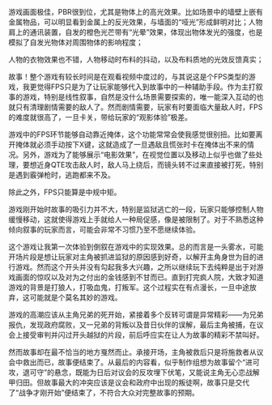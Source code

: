 游戏画面极佳，PBR很到位，尤其是物体上的高光效果。比如场景中的墙壁上嵌有金属物品，可以明显看到金属上的反光效果，与墙面的“哑光”形成鲜明对比；人物肩上的通讯装置，自发的橙色光芒带有“光晕”效果，体现出物体发光的强度，也是模拟了自发光物体对周围物体的影响程度；

人物的衣物效果也不错，人物移动时布料的抖动，以及布料质地的光效反馈真实；

故事！整个游戏有较长时间是在观看视频中度过的，与其说这是个FPS类型的游戏，我更觉得FPS只是为了让玩家能够代入到故事中的一种辅助手段。作为主打叙事的游戏，特别是线性叙事，自然是没什么场景需要探索的，唯一能深入互动的也就只有清理剧情需要的敌人了。然而剧情需要，玩家有时要面临大量敌人时，FPS的难度就很高了，一旦卡关，带给玩家的“观影体验”极差。

游戏中的FPS环节能够自动靠近掩体，这个功能常常会使我感觉很别扭。比如要离开掩体就必须手动按下X键，这就造成了一旦遇敌且慌张时卡在掩体出不来的情况。另外，游戏为了能够展示“电影效果”，在视觉位置以及移动上似乎也做了些处理，要想近身QTE攻击敌人时，敌人马上绕后，而镜头转不过来直接被打死，特别是遇到霰弹枪时，逃跑都来不及。

除此之外，FPS只能算是中规中矩。

游戏刚开始时故事的吸引力并不大，特别是监狱逃亡的一段，玩家只能够控制人物缓慢移动，这就使得游戏上手就给人一种局促感，像是被限制了。对于不熟悉这种倾向叙事的玩家而言，可能会非常不习惯乃至不愿继续体验。

这个游戏让我第一次体验到倒叙在游戏中的实现效果。总的而言是一头雾水，可能开场片段是想让玩家对主角被抓进监狱的原因感到好奇，以解开主角身世为目的进行游戏。然而这个开头并没有勾起我多大兴趣，之所以继续玩下去纯粹是出于对游戏画面的惊叹以及对为之付出的金钱感到不甘而已。直到打完疯人院，大致才知道游戏的背景是打狼人，打吸血鬼，打叛军。这个过程实在有点漫长，一旦中途放弃，这可能就是个莫名其妙的游戏。

游戏的高潮应该从主角兄弟的死开始，紧接着多个反转可谓是异常精彩——为兄弟报仇，发现政府腐败，又一兄弟的背叛以及昔日伙伴的误解，最后主角被捕，在议会上接受审判并闪过开头越狱的片段，前后呼应实在让人为故事的精彩不禁叫好。

然而故事却在最不恰当的地方戛然而止。承接开场，主角被救后只是将施救者从议会中救出而已，故事便结束了。从最后的内容看，似乎制作组想为故事留个“进可攻，退可守”的悬念，既能为日后对议会的反攻埋下伏笔，又能说主角无心恋战解甲归田。但故事最大的冲突应该是议会和政府中出现的叛徒啊，故事只是交代了“战争才刚开始”便结束了，不符合大众对完整故事的预期。
